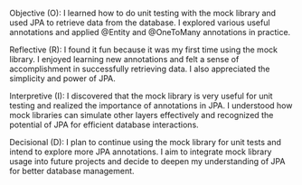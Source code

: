Objective (O): 
I learned how to do unit testing with the mock library and used JPA to retrieve data from the database.
I explored various useful annotations and applied @Entity and @OneToMany annotations in practice.<br>

Reflective (R): 
I found it fun because it was my first time using the mock library. 
I enjoyed learning new annotations and felt a sense of accomplishment in successfully retrieving data.
I also appreciated the simplicity and power of JPA.<br>

Interpretive (I): 
I discovered that the mock library is very useful for unit testing and realized the importance of annotations in JPA.
I understood how mock libraries can simulate other layers effectively and recognized the potential of JPA for efficient database interactions.<br>

Decisional (D):
I plan to continue using the mock library for unit tests and intend to explore more JPA annotations.
I aim to integrate mock library usage into future projects and decide to deepen my understanding of JPA for better database management.<br>